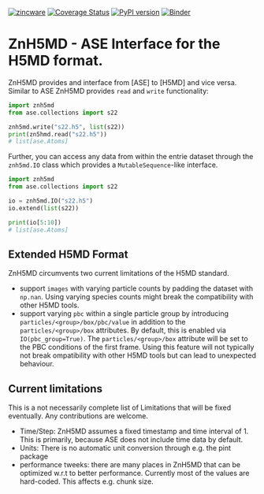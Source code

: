 [![zincware](https://img.shields.io/badge/Powered%20by-zincware-darkcyan)](https://github.com/zincware)
[![Coverage Status](https://coveralls.io/repos/github/zincware/ZnH5MD/badge.svg?branch=main)](https://coveralls.io/github/zincware/ZnH5MD?branch=main)
[![PyPI version](https://badge.fury.io/py/znh5md.svg)](https://badge.fury.io/py/znh5md)
[![Binder](https://mybinder.org/badge_logo.svg)](https://mybinder.org/v2/gh/zincware/ZnH5MD/HEAD)

# ZnH5MD - ASE Interface for the H5MD format.

ZnH5MD provides and interface from [ASE] to [H5MD] and vice versa.
Similar to ASE ZnH5MD provides `read` and `write` functionality:

```python
import znh5md
from ase.collections import s22

znh5md.write("s22.h5", list(s22))
print(zn5hmd.read("s22.h5"))
# list[ase.Atoms]
```

Further, you can access any data from within the entrie dataset through the `znh5md.IO` class which provides a `MutableSequence`-like interface.

```python
import znh5md
from ase.collections import s22

io = znh5md.IO("s22.h5")
io.extend(list(s22))

print(io[5:10])
# list[ase.Atoms]
```

## Extended H5MD Format
ZnH5MD circumvents two current limitations of the H5MD standard.
- support `images` with varying particle counts by padding the dataset with `np.nan`. Using varying species counts might break the compatibility with other H5MD tools.
- support varying `pbc` within a single particle group by introducing `particles/<group>/box/pbc/value` in addition to the `particles/<group>/box` attributes. By default, this is enabled via `IO(pbc_group=True)`. The `particles/<group>/box` attribute will be set to the PBC conditions of the first frame. Using this feature will not typically not break ompatibility with other H5MD tools but can lead to unexpected behaviour.

## Current limitations
This is a not necessarily complete list of Limitations that will be fixed eventually. 
Any contributions are welcome.

- Time/Step: ZnH5MD assumes a fixed timestamp and time interval of 1. This is primarily, because ASE does not include time data by default.
- Units: There is no automatic unit conversion through e.g. the pint package
- performance tweeks: there are many places in ZnH5MD that can be optimized w.r.t to better performance. Currently most of the values are hard-coded. This affects e.g. chunk size.

